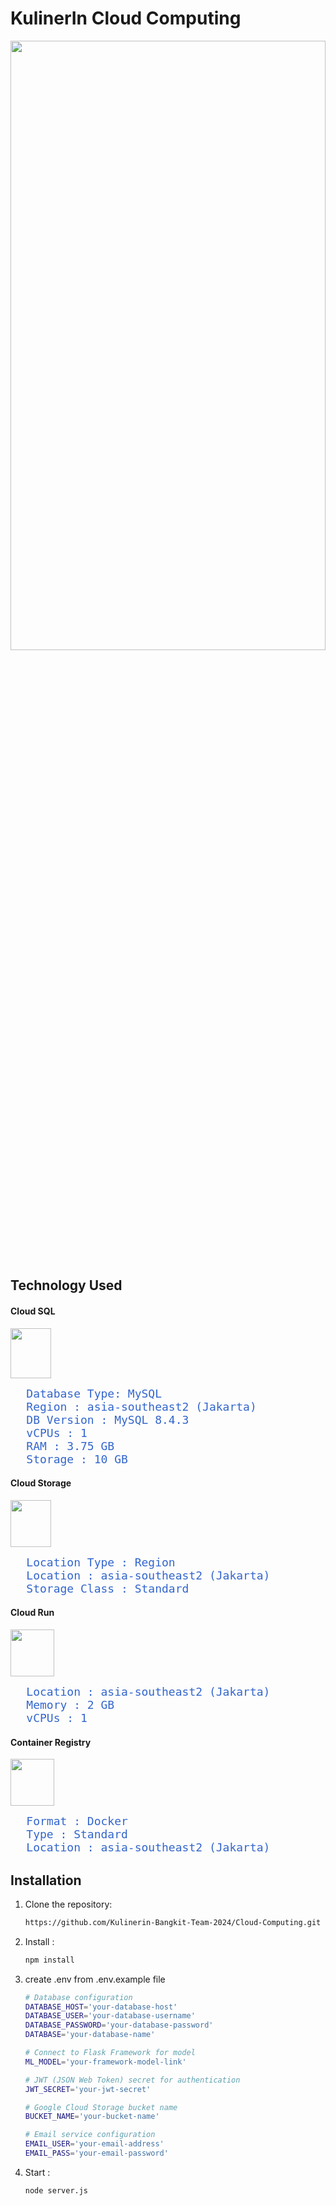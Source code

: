 # KulinerIn Cloud Computing

<img src="https://github.com/user-attachments/assets/51baabe0-5054-47ec-bacf-4788182e28cc" width="100%" height="50%">

## Technology Used

#### Cloud SQL
<img src="https://github.com/user-attachments/assets/48a4947e-5f04-465e-920a-9e0b783f39a4" width="65px" height="80px">
<br><pre>
   <span style="font-size: 18px; color: #3366cc;">Database Type: MySQL</span>
   <span style="font-size: 18px; color: #3366cc;">Region : asia-southeast2 (Jakarta)</span>
   <span style="font-size: 18px; color: #3366cc;">DB Version : MySQL 8.4.3</span>
   <span style="font-size: 18px; color: #3366cc;">vCPUs : 1 </span>
   <span style="font-size: 18px; color: #3366cc;">RAM : 3.75 GB </span>
   <span style="font-size: 18px; color: #3366cc;">Storage : 10 GB </span>
</pre>

#### Cloud Storage
<img src="https://github.com/user-attachments/assets/20dca4e9-c90f-4407-ba19-f8e26904be7d" width="65px" height="75px">
<br>
<pre>
   <span style="font-size: 18px; color: #3366cc;">Location Type : Region </span>
   <span style="font-size: 18px; color: #3366cc;">Location : asia-southeast2 (Jakarta)</span>
   <span style="font-size: 18px; color: #3366cc;">Storage Class : Standard</span>
</pre>

#### Cloud Run
<img src="https://github.com/user-attachments/assets/923f743f-7692-422a-9de1-c15758396fa2" width="70px" height="75px">
<br>
<pre>
   <span style="font-size: 18px; color: #3366cc;">Location : asia-southeast2 (Jakarta) </span>
   <span style="font-size: 18px; color: #3366cc;">Memory : 2 GB </span>
   <span style="font-size: 18px; color: #3366cc;">vCPUs : 1 </span>
</pre>

#### Container Registry
<img src="https://github.com/user-attachments/assets/fafa3fa6-7621-41c1-9eae-68f6902ef33b" width="70px" height="75px">
<br>
<pre>
   <span style="font-size: 18px; color: #3366cc;">Format : Docker</span>
   <span style="font-size: 18px; color: #3366cc;">Type : Standard</span>
   <span style="font-size: 18px; color: #3366cc;">Location : asia-southeast2 (Jakarta)</span>
</pre>

## Installation

1. Clone the repository:

   ```bash
   https://github.com/Kulinerin-Bangkit-Team-2024/Cloud-Computing.git

2. Install :

   ```bash
   npm install

3. create .env from .env.example file

   ```bash
   # Database configuration
   DATABASE_HOST='your-database-host'
   DATABASE_USER='your-database-username'
   DATABASE_PASSWORD='your-database-password'
   DATABASE='your-database-name'
   
   # Connect to Flask Framework for model
   ML_MODEL='your-framework-model-link'
   
   # JWT (JSON Web Token) secret for authentication
   JWT_SECRET='your-jwt-secret'
   
   # Google Cloud Storage bucket name
   BUCKET_NAME='your-bucket-name'
   
   # Email service configuration
   EMAIL_USER='your-email-address'
   EMAIL_PASS='your-email-password'

5. Start :
   ```bash
   node server.js